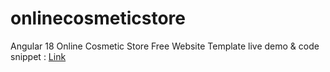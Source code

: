 # onlinecosmeticstore
Angular 18 Online Cosmetic Store Free Website Template live demo & code snippet : [Link](https://therichpost.com/angular-18-online-cosmetic-store-free-website-template/)
